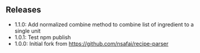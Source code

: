 
## Releases
- 1.1.0: Add normalized combine method to combine list of ingredient to a single unit
- 1.0.1: Test npm publish
- 1.0.0: Initial fork from https://github.com/nsafai/recipe-parser